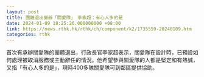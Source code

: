 ```yaml
---
layout: post
title: 團體退出營辦「關愛隊」　李家超：有心人多的是
date: 2024-01-09 18:25:26.000000000 +08:00
link: https://news.rthk.hk/rthk/ch/component/k2/1735559-20240109.htm
categories: rthk
---
```


首次有承辦關愛隊的團體退出，行政長官李家超表示，關愛隊在設計時，已預設如何處理被取消服務或主動辭任的情況。他希望參與關愛隊的人都是堅定和有熱誠，又指「有心人多的是」，現時400多隊關愛隊可到鄰區提供協助。
